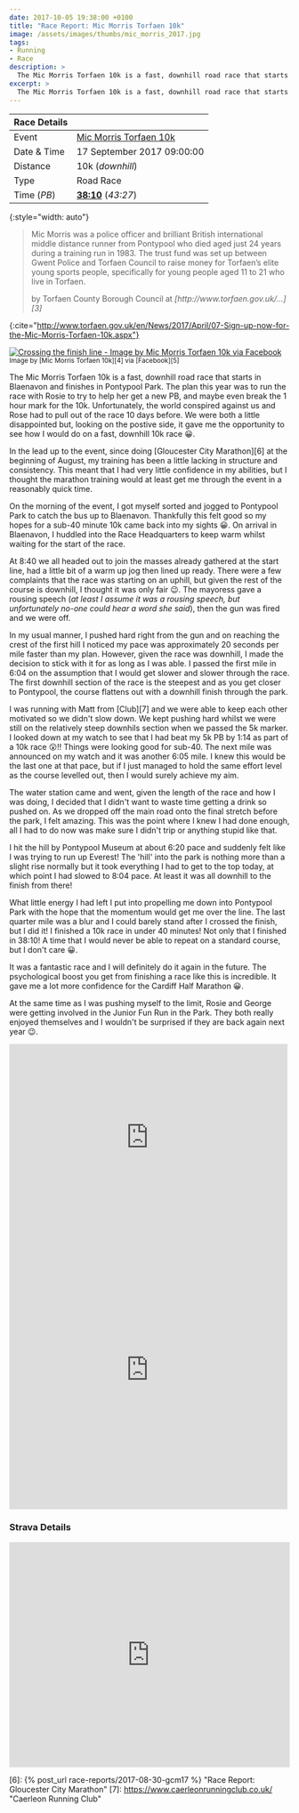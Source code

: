 ```yaml
---
date: 2017-10-05 19:38:00 +0100
title: "Race Report: Mic Morris Torfaen 10k"
image: /assets/images/thumbs/mic_morris_2017.jpg
tags:
- Running
- Race
description: >
  The Mic Morris Torfaen 10k is a fast, downhill road race that starts in Blaenavon and finishes in Pontypool Park. The plan this year was to run the race with Rosie to try to help her get a new PB, and maybe even break the 1 hour mark for the 10k. Unfortunately, the world conspired against us and Rose had to pull out of the race 10 days before. We were both a little disappointed but, looking on the postive side, it gave me the opportunity to see how I would do on a fast, downhill 10k race
excerpt: >
  The Mic Morris Torfaen 10k is a fast, downhill road race that starts in Blaenavon and finishes in Pontypool Park. The plan this year was to run the race with Rosie to try to help her get a new PB, and maybe even break the 1 hour mark for the 10k. Unfortunately, the world conspired against us and Rose had to pull out of the race 10 days before. We were both a little disappointed but, looking on the postive side, it gave me the opportunity to see how I would do on a fast, downhill 10k race
---
```


| Race Details |                               |
|--------------|-------------------------------|
| Event        | [Mic Morris Torfaen 10k][1]   |
| Date & Time  | 17 September 2017 09:00:00    |
| Distance     | 10k (_downhill_)              |
| Type         | Road Race                     |
| Time (_PB_)  | **[38:10][2]** (_43:27_)      |
{:style="width: auto"}

> Mic Morris was a police officer and brilliant British international middle distance runner from Pontypool who died aged just 24 years during a training run in 1983.  The trust fund was set up between Gwent Police and Torfaen Council to raise money for Torfaen’s elite young sports people, specifically for young people aged 11 to 21 who live in Torfaen.
> <footer>by Torfaen County Borough Council at <cite markdown='1'>[http://www.torfaen.gov.uk/...][3] </cite> </footer>
{:cite="http://www.torfaen.gov.uk/en/News/2017/April/07-Sign-up-now-for-the-Mic-Morris-Torfaen-10k.aspx"}

<div class='flickr image alignright'>
<span>
  <a title='Crossing the finish line - Image by Mic Morris Torfaen 10k via Facebook' href='https://c1.staticflickr.com/5/4469/37513129831_443aee7dc3_o.jpg' class='image'>
    <img src='https://c1.staticflickr.com/5/4469/37513129831_fd5f3e4bb0_n.jpg' alt='Crossing the finish line - Image by Mic Morris Torfaen 10k via Facebook' />
  </a>
  <a title='View on Flickr' href='https://www.flickr.com/photos/richard-perry/37513129831/' class='flickrlink'> </a>
</span>
<small class='aligncentre' markdown='1'>Image by [Mic Morris Torfaen 10k][4] via [Facebook][5]</small>
</div>

The Mic Morris Torfaen 10k is a fast, downhill road race that starts in Blaenavon and finishes in Pontypool Park. The plan this year was to run the race with Rosie to try to help her get a new PB, and maybe even break the 1 hour mark for the 10k. Unfortunately, the world conspired against us and Rose had to pull out of the race 10 days before. We were both a little disappointed but, looking on the postive side, it gave me the opportunity to see how I would do on a fast, downhill 10k race :grinning:. 

In the lead up to the event, since doing [Gloucester City Marathon][6] at the beginning of August, my training has been a little lacking in structure and consistency. This meant that I had very little confidence in my abilities, but I thought the marathon training would at least get me through the event in a reasonably quick time. 

On the morning of the event, I got myself sorted and jogged to Pontypool Park to catch the bus up to Blaenavon. Thankfully this felt good so my hopes for a sub-40 minute 10k came back into my sights :grinning:. On arrival in Blaenavon, I huddled into the Race Headquarters to keep warm whilst waiting for the start of the race.

At 8:40 we all headed out to join the masses already gathered at the start line, had a little bit of a warm up jog then lined up ready. There were a few complaints that the race was starting on an uphill, but given the rest of the course is downhill, I thought it was only fair :wink:. The mayoress gave a rousing speech (_at least I assume it was a rousing speech, but unfortunately no-one could hear a word she said_), then the gun was fired and we were off. 

In my usual manner, I pushed hard right from the gun and on reaching the crest of the first hill I noticed my pace was approximately 20 seconds per mile faster than my plan. However, given the race was downhill, I made the decision to stick with it for as long as I was able. I passed the first mile in 6:04 on the assumption that I would get slower and slower through the race. The first downhill section of the race is the steepest and as you get closer to Pontypool, the course flattens out with a downhill finish through the park. 

I was running with Matt from [Club][7] and we were able to keep each other motivated so we didn't slow down. We kept pushing hard whilst we were still on the relatively steep downhils section when we passed the 5k marker. I looked down at my watch to see that I had beat my 5k PB by 1:14 as part of a 10k race :open_mouth:!! Things were looking good for sub-40. The next mile was announced on my watch and it was another 6:05 mile. I knew this would be the last one at that pace, but if I just managed to hold the same effort level as the course levelled out, then I would surely achieve my aim.

The water station came and went, given the length of the race and how I was doing, I decided that I didn't want to waste time getting a drink so pushed on. As we dropped off the main road onto the final stretch before the park, I felt amazing. This was the point where I knew I had done enough, all I had to do now was make sure I didn't trip or anything stupid like that.

I hit the hill by Pontypool Museum at about 6:20 pace and suddenly felt like I was trying to run up Everest! The 'hill' into the park is nothing more than a slight rise normally but it took everything I had to get to the top today, at which point I had slowed to 8:04 pace. At least it was all downhill to the finish from there!

What little energy I had left I put into propelling me down into Pontypool Park with the hope that the momentum would get me over the line. The last quarter mile was a blur and I could barely stand after I crossed the finish, but I did it! I finished a 10k race in under 40 minutes! Not only that I finished in 38:10! A time that I would never be able to repeat on a standard course, but I don't care :grinning:.

It was a fantastic race and I will definitely do it again in the future. The psychological boost you get from finishing a race like this is incredible. It gave me a lot more confidence for the Cardiff Half Marathon :grinning:.

At the same time as I was pushing myself to the limit, Rosie and George were getting involved in the Junior Fun Run in the Park. They both really enjoyed themselves and I wouldn't be surprised if they are back again next year :wink:.

<iframe src="https://www.facebook.com/plugins/post.php?href=https%3A%2F%2Fwww.facebook.com%2FMicMorris10k%2Fphotos%2Fa.765194153667390.1073741834.223730491147095%2F765197147000424%2F%3Ftype%3D3&width=500" width="500" height="335" style="border:none;overflow:hidden" scrolling="no" frameborder="0" allowTransparency="true" class="aligncentre"></iframe>

<iframe src="https://www.facebook.com/plugins/post.php?href=https%3A%2F%2Fwww.facebook.com%2FMicMorris10k%2Fphotos%2Fa.765194153667390.1073741834.223730491147095%2F765195687000570%2F%3Ftype%3D3&width=500" width="500" height="502" style="border:none;overflow:hidden" scrolling="no" frameborder="0" allowTransparency="true" class="aligncentre"></iframe>

### Strava Details

<iframe height='405' width='100%' frameborder='0' allowtransparency='true' scrolling='no' src='https://www.strava.com/activities/1187809645/embed/dc0b50d18a268938dc097716d27e208d2c1e6ed3'> </iframe>

[1]: https://www.facebook.com/MicMorris10k/ "Mic Morris Torfaen 10K"
[2]: https://www.fullonsport.com/event/72469/results/?page=all "Mic Morris Torfaen 10K Results"
[3]: http://www.torfaen.gov.uk/en/News/2017/April/07-Sign-up-now-for-the-Mic-Morris-Torfaen-10k.aspx
[4]: https://www.facebook.com/MicMorris10k/
[5]: https://www.facebook.com/pg/MicMorris10k/photos/?tab=album&album_id=764914273695378
[6]: {% post_url race-reports/2017-08-30-gcm17 %} "Race Report: Gloucester City Marathon"
[7]: https://www.caerleonrunningclub.co.uk/ "Caerleon Running Club"
